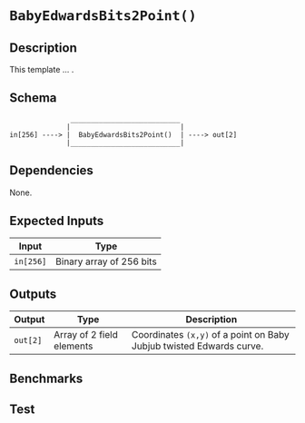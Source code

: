 # `BabyEdwardsBits2Point()`

## Description

This template ... .

## Schema

```
               ___________________________     
              |                           |
in[256] ----> |  BabyEdwardsBits2Point()  | ----> out[2]
              |___________________________|     
```

## Dependencies

None.

## Expected Inputs

| Input         | Type                     |
| ------------- | -------------            |
| `in[256]`     | Binary array of 256 bits |

## Outputs

| Output        | Type                          | Description         |
| ------------- | -------------                 | -------------       | 
| `out[2]`      | Array of 2 field elements     | Coordinates `(x,y)` of a point on Baby Jubjub twisted Edwards curve.|


## Benchmarks 

## Test